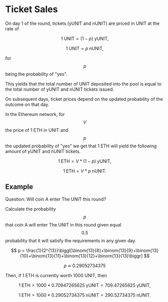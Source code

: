 # Ticket Sales

On day 1 of the round, tickets (yUNIT and nUNIT) are priced in UNIT at the rate of&#x20;

$$
1 \;\textrm{UNIT}= (1-p) \;\textrm{yUNIT},
$$

$$
1 \;\textrm{UNIT}= p\;\textrm{nUNIT},
$$

for $$p$$ being the probability of "yes".

This yields that the total number of UNIT deposited into the pool is equal to the total number of yUNIT and nUNIT tickets issued.

On subsequent days, ticket prices depend on the updated probability of the outcome on that day.&#x20;

In the Ethereum network, for $$V$$ the price of 1 ETH in UNIT and $$p$$ the updated probability of "yes" we get that 1 ETH will yield the following amount of yUNIT and nUNIT tickets.

$$
1 \;\textrm{ETH}= V * (1-p) \;\textrm{yUNIT},
$$

$$
1 \;\textrm{ETH}= V * p \;\textrm{nUNIT}.
$$

## Example

Question: Will coin A enter The UNIT this round?

Calculate the probability $$p$$ that coin A will enter The UNIT in this round given equal $$0.5$$ probability that it will satisfy the requirements in any given day.

$$
p = \frac{1}{2^{13}}\biggl[\binom{13}{8}+\binom{13}{9}+\binom{13}{10}+\binom{13}{11}+\binom{13}{12}+\binom{13}{13}\biggr]
$$

$$
p \approx 0.29052734375
$$

Then, if 1 ETH is currently worth 1000 UNIT, then

$$
1 \;\textrm{ETH}= 1000*  0.70947265625\;\textrm{yUNIT}=709.47265625\;\textrm{yUNIT},
$$

$$
1 \;\textrm{ETH}= 1000 * 0.29052734375 \;\textrm{nUNIT} = 290.52734375\;\textrm{nUNIT}.
$$
